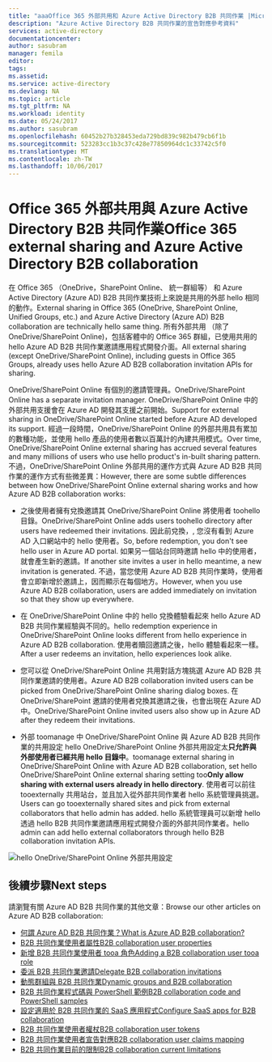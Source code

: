 ```yaml
---
title: "aaaOffice 365 外部共用和 Azure Active Directory B2B 共同作業 |Microsoft 文件"
description: "Azure Active Directory B2B 共同作業的宣告對應參考資料"
services: active-directory
documentationcenter: 
author: sasubram
manager: femila
editor: 
tags: 
ms.assetid: 
ms.service: active-directory
ms.devlang: NA
ms.topic: article
ms.tgt_pltfrm: NA
ms.workload: identity
ms.date: 05/24/2017
ms.author: sasubram
ms.openlocfilehash: 60452b27b328453eda729bd839c982b479cb6f1b
ms.sourcegitcommit: 523283cc1b3c37c428e77850964dc1c33742c5f0
ms.translationtype: MT
ms.contentlocale: zh-TW
ms.lasthandoff: 10/06/2017
---
```

# <a name="office-365-external-sharing-and-azure-active-directory-b2b-collaboration"></a><span data-ttu-id="73c87-103">Office 365 外部共用與 Azure Active Directory B2B 共同作業</span><span class="sxs-lookup"><span data-stu-id="73c87-103">Office 365 external sharing and Azure Active Directory B2B collaboration</span></span>

<span data-ttu-id="73c87-104">在 Office 365 （OneDrive，SharePoint Online、 統一群組等） 和 Azure Active Directory (Azure AD) B2B 共同作業技術上來說是共用的外部 hello 相同的動作。</span><span class="sxs-lookup"><span data-stu-id="73c87-104">External sharing in Office 365 (OneDrive, SharePoint Online, Unified Groups, etc.) and Azure Active Directory (Azure AD) B2B collaboration are technically hello same thing.</span></span> <span data-ttu-id="73c87-105">所有外部共用 （除了 OneDrive/SharePoint Online)，包括客體中的 Office 365 群組，已使用共用的 hello Azure AD B2B 共同作業邀請應用程式開發介面。</span><span class="sxs-lookup"><span data-stu-id="73c87-105">All external sharing (except OneDrive/SharePoint Online), including guests in Office 365 Groups, already uses hello Azure AD B2B collaboration invitation APIs for sharing.</span></span>

<span data-ttu-id="73c87-106">OneDrive/SharePoint Online 有個別的邀請管理員。</span><span class="sxs-lookup"><span data-stu-id="73c87-106">OneDrive/SharePoint Online has a separate invitation manager.</span></span> <span data-ttu-id="73c87-107">OneDrive/SharePoint Online 中的外部共用支援會在 Azure AD 開發其支援之前開始。</span><span class="sxs-lookup"><span data-stu-id="73c87-107">Support for external sharing in OneDrive/SharePoint Online started before Azure AD developed its support.</span></span> <span data-ttu-id="73c87-108">經過一段時間，OneDrive/SharePoint Online 的外部共用具有累加的數種功能，並使用 hello 產品的使用者數以百萬計的內建共用模式。</span><span class="sxs-lookup"><span data-stu-id="73c87-108">Over time, OneDrive/SharePoint Online external sharing has accrued several features and many millions of users who use hello product's in-built sharing pattern.</span></span> <span data-ttu-id="73c87-109">不過，OneDrive/SharePoint Online 外部共用的運作方式與 Azure AD B2B 共同作業的運作方式有些微差異：</span><span class="sxs-lookup"><span data-stu-id="73c87-109">However, there are some subtle differences between how OneDrive/SharePoint Online external sharing works and how Azure AD B2B collaboration works:</span></span>

- <span data-ttu-id="73c87-110">之後使用者擁有兌換邀請其 OneDrive/SharePoint Online 將使用者 toohello 目錄。</span><span class="sxs-lookup"><span data-stu-id="73c87-110">OneDrive/SharePoint Online adds users toohello directory after users have redeemed their invitations.</span></span> <span data-ttu-id="73c87-111">因此前兌換，, 您沒有看到 Azure AD 入口網站中的 hello 使用者。</span><span class="sxs-lookup"><span data-stu-id="73c87-111">So, before redemption, you don't see hello user in Azure AD portal.</span></span> <span data-ttu-id="73c87-112">如果另一個站台同時邀請 hello 中的使用者，就會產生新的邀請。</span><span class="sxs-lookup"><span data-stu-id="73c87-112">If another site invites a user in hello meantime, a new invitation is generated.</span></span> <span data-ttu-id="73c87-113">不過，當您使用 Azure AD B2B 共同作業時，使用者會立即新增於邀請上，因而顯示在每個地方。</span><span class="sxs-lookup"><span data-stu-id="73c87-113">However, when you use Azure AD B2B collaboration, users are added immediately on invitation so that they show up everywhere.</span></span>

- <span data-ttu-id="73c87-114">在 OneDrive/SharePoint Online 中的 hello 兌換體驗看起來 hello Azure AD B2B 共同作業經驗與不同的。</span><span class="sxs-lookup"><span data-stu-id="73c87-114">hello redemption experience in OneDrive/SharePoint Online looks different from hello experience in Azure AD B2B collaboration.</span></span> <span data-ttu-id="73c87-115">使用者贖回邀請之後，hello 體驗看起來一樣。</span><span class="sxs-lookup"><span data-stu-id="73c87-115">After a user redeems an invitation, hello experiences look alike.</span></span>

- <span data-ttu-id="73c87-116">您可以從 OneDrive/SharePoint Online 共用對話方塊挑選 Azure AD B2B 共同作業邀請的使用者。</span><span class="sxs-lookup"><span data-stu-id="73c87-116">Azure AD B2B collaboration invited users can be picked from OneDrive/SharePoint Online sharing dialog boxes.</span></span> <span data-ttu-id="73c87-117">在 OneDrive/SharePoint 邀請的使用者兌換其邀請之後，也會出現在 Azure AD 中。</span><span class="sxs-lookup"><span data-stu-id="73c87-117">OneDrive/SharePoint Online invited users also show up in Azure AD after they redeem their invitations.</span></span>

- <span data-ttu-id="73c87-118">外部 toomanage 中 OneDrive/SharePoint Online 與 Azure AD B2B 共同作業的共用設定 hello OneDrive/SharePoint Online 外部共用設定太**只允許與外部使用者已經共用 hello 目錄中**。</span><span class="sxs-lookup"><span data-stu-id="73c87-118">toomanage external sharing in OneDrive/SharePoint Online with Azure AD B2B collaboration, set hello OneDrive/SharePoint Online external sharing setting too**Only allow sharing with external users already in hello directory**.</span></span> <span data-ttu-id="73c87-119">使用者可以前往 tooexternally 共用站台，並且加入從外部共同作業者 hello 系統管理員挑選。</span><span class="sxs-lookup"><span data-stu-id="73c87-119">Users can go tooexternally shared sites and pick from external collaborators that hello admin has added.</span></span> <span data-ttu-id="73c87-120">hello 系統管理員可以新增 hello 透過 hello B2B 共同作業邀請應用程式開發介面的外部共同作業者。</span><span class="sxs-lookup"><span data-stu-id="73c87-120">hello admin can add hello external collaborators through hello B2B collaboration invitation APIs.</span></span>

![hello OneDrive/SharePoint Online 外部共用設定](media/active-directory-b2b-o365-external-user/odsp-sharing-setting.png)

## <a name="next-steps"></a><span data-ttu-id="73c87-122">後續步驟</span><span class="sxs-lookup"><span data-stu-id="73c87-122">Next steps</span></span>

<span data-ttu-id="73c87-123">請瀏覽有關 Azure AD B2B 共同作業的其他文章：</span><span class="sxs-lookup"><span data-stu-id="73c87-123">Browse our other articles on Azure AD B2B collaboration:</span></span>

* [<span data-ttu-id="73c87-124">何謂 Azure AD B2B 共同作業？</span><span class="sxs-lookup"><span data-stu-id="73c87-124">What is Azure AD B2B collaboration?</span></span>](active-directory-b2b-what-is-azure-ad-b2b.md)
* [<span data-ttu-id="73c87-125">B2B 共同作業使用者屬性</span><span class="sxs-lookup"><span data-stu-id="73c87-125">B2B collaboration user properties</span></span>](active-directory-b2b-user-properties.md)
* [<span data-ttu-id="73c87-126">新增 B2B 共同作業使用者 tooa 角色</span><span class="sxs-lookup"><span data-stu-id="73c87-126">Adding a B2B collaboration user tooa role</span></span>](active-directory-b2b-add-guest-to-role.md)
* [<span data-ttu-id="73c87-127">委派 B2B 共同作業邀請</span><span class="sxs-lookup"><span data-stu-id="73c87-127">Delegate B2B collaboration invitations</span></span>](active-directory-b2b-delegate-invitations.md)
* [<span data-ttu-id="73c87-128">動態群組與 B2B 共同作業</span><span class="sxs-lookup"><span data-stu-id="73c87-128">Dynamic groups and B2B collaboration</span></span>](active-directory-b2b-dynamic-groups.md)
* [<span data-ttu-id="73c87-129">B2B 共同作業程式碼與 PowerShell 範例</span><span class="sxs-lookup"><span data-stu-id="73c87-129">B2B collaboration code and PowerShell samples</span></span>](active-directory-b2b-code-samples.md)
* [<span data-ttu-id="73c87-130">設定適用於 B2B 共同作業的 SaaS 應用程式</span><span class="sxs-lookup"><span data-stu-id="73c87-130">Configure SaaS apps for B2B collaboration</span></span>](active-directory-b2b-configure-saas-apps.md)
* [<span data-ttu-id="73c87-131">B2B 共同作業使用者權杖</span><span class="sxs-lookup"><span data-stu-id="73c87-131">B2B collaboration user tokens</span></span>](active-directory-b2b-user-token.md)
* [<span data-ttu-id="73c87-132">B2B 共同作業使用者宣告對應</span><span class="sxs-lookup"><span data-stu-id="73c87-132">B2B collaboration user claims mapping</span></span>](active-directory-b2b-claims-mapping.md)
* [<span data-ttu-id="73c87-133">B2B 共同作業目前的限制</span><span class="sxs-lookup"><span data-stu-id="73c87-133">B2B collaboration current limitations</span></span>](active-directory-b2b-current-limitations.md)
